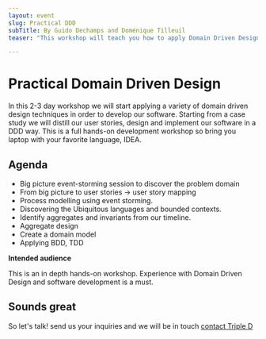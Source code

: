 ```yaml
---
layout: event
slug: Practical DDD
subTitle: By Guido Dechamps and Doménique Tilleuil
teaser: "This workshop will teach you how to apply Domain Driven Design for everyday software development. Creating quality domain models worth their investment"

---
```


# Practical Domain Driven Design

In this 2-3 day workshop we will start applying a variety of domain driven design techniques in order to develop our software. Starting from a case study we will distill our user stories, design and implement our software in a DDD way. This is a full hands-on development workshop so bring you laptop with your favorite language, IDEA.

## Agenda

+ Big picture event-storming session to discover the problem domain
+ From big picture to user stories -> user story mapping
+ Process modelling using event storming.
+ Discovering the Ubiquitous languages and bounded contexts.
+ Identify aggregates and invariants from our timeline.
+ Aggregate design
+ Create a domain model
+ Applying BDD, TDD


**Intended audience**

This is an in depth hands-on workshop. Experience with Domain Driven Design and software development is a must. 

## Sounds great

So let's talk! send us your inquiries and we will be in touch 
[contact Triple D](/contact/)


